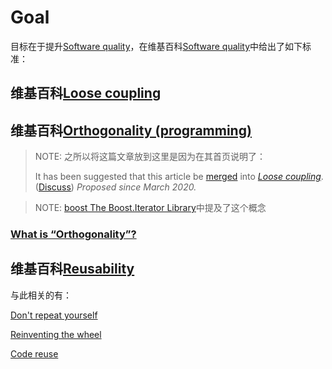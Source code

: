# Goal

目标在于提升[Software quality](https://en.wikipedia.org/wiki/Software_quality)，在维基百科[Software quality](https://en.wikipedia.org/wiki/Software_quality)中给出了如下标准：

## 维基百科[Loose coupling](https://en.wikipedia.org/wiki/Loose_coupling)



## 维基百科[Orthogonality (programming)](https://en.wikipedia.org/wiki/Orthogonality_(programming))

> NOTE: 之所以将这篇文章放到这里是因为在其首页说明了：
>
> It has been suggested that this article be [merged](https://en.wikipedia.org/wiki/Wikipedia:Merging) into *[Loose coupling](https://en.wikipedia.org/wiki/Loose_coupling)*. ([Discuss](https://en.wikipedia.org/wiki/Talk:Loose_coupling#Merger_proposal)) *Proposed since March 2020.*

> NOTE: [boost The Boost.Iterator Library](https://www.boost.org/doc/libs/1_73_0/libs/iterator/doc/index.html)中提及了这个概念



### [What is “Orthogonality”?](https://stackoverflow.com/questions/1527393/what-is-orthogonality)



## 维基百科[Reusability](https://en.wikipedia.org/wiki/Reusability)

与此相关的有：

[Don't repeat yourself](https://en.wikipedia.org/wiki/Don't_repeat_yourself)

[Reinventing the wheel](https://en.wikipedia.org/wiki/Reinventing_the_wheel)

[Code reuse](https://en.wikipedia.org/wiki/Code_reuse )